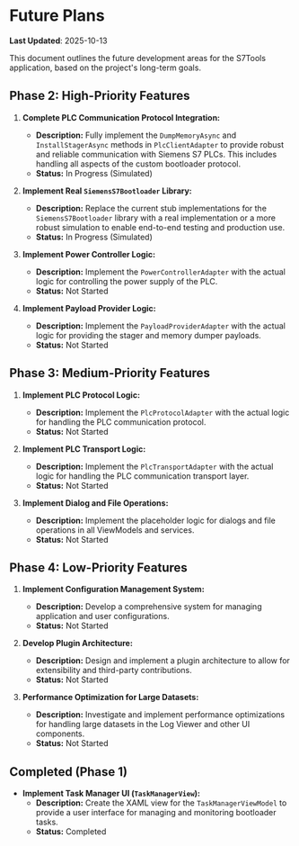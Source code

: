 # Future Plans

**Last Updated**: 2025-10-13

This document outlines the future development areas for the S7Tools application, based on the project's long-term goals.

## Phase 2: High-Priority Features

1.  **Complete PLC Communication Protocol Integration:**
    -   **Description:** Fully implement the `DumpMemoryAsync` and `InstallStagerAsync` methods in `PlcClientAdapter` to provide robust and reliable communication with Siemens S7 PLCs. This includes handling all aspects of the custom bootloader protocol.
    -   **Status:** In Progress (Simulated)

2.  **Implement Real `SiemensS7Bootloader` Library:**
    -   **Description:** Replace the current stub implementations for the `SiemensS7Bootloader` library with a real implementation or a more robust simulation to enable end-to-end testing and production use.
    -   **Status:** In Progress (Simulated)

3.  **Implement Power Controller Logic:**
    -   **Description:** Implement the `PowerControllerAdapter` with the actual logic for controlling the power supply of the PLC.
    -   **Status:** Not Started

4.  **Implement Payload Provider Logic:**
    -   **Description:** Implement the `PayloadProviderAdapter` with the actual logic for providing the stager and memory dumper payloads.
    -   **Status:** Not Started

## Phase 3: Medium-Priority Features

1.  **Implement PLC Protocol Logic:**
    -   **Description:** Implement the `PlcProtocolAdapter` with the actual logic for handling the PLC communication protocol.
    -   **Status:** Not Started

2.  **Implement PLC Transport Logic:**
    -   **Description:** Implement the `PlcTransportAdapter` with the actual logic for handling the PLC communication transport layer.
    -   **Status:** Not Started

3.  **Implement Dialog and File Operations:**
    -   **Description:** Implement the placeholder logic for dialogs and file operations in all ViewModels and services.
    -   **Status:** Not Started

## Phase 4: Low-Priority Features

1.  **Implement Configuration Management System:**
    -   **Description:** Develop a comprehensive system for managing application and user configurations.
    -   **Status:** Not Started

2.  **Develop Plugin Architecture:**
    -   **Description:** Design and implement a plugin architecture to allow for extensibility and third-party contributions.
    -   **Status:** Not Started

3.  **Performance Optimization for Large Datasets:**
    -   **Description:** Investigate and implement performance optimizations for handling large datasets in the Log Viewer and other UI components.
    -   **Status:** Not Started

## Completed (Phase 1)

- **Implement Task Manager UI (`TaskManagerView`):**
  - **Description:** Create the XAML view for the `TaskManagerViewModel` to provide a user interface for managing and monitoring bootloader tasks.
  - **Status:** Completed
